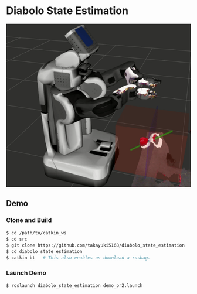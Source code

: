 Diabolo State Estimation
========================

![video](https://github.com/takayuki5168/diabolo_state_estimation/blob/master/figs/demo_pr2.gif)

## Demo
### Clone and Build
```bash
$ cd /path/to/catkin_ws
$ cd src
$ git clone https://github.com/takayuki5168/diabolo_state_estimation
$ cd diabolo_state_estimation
$ catkin bt   # This also enables us download a rosbag.
```

### Launch Demo
```
$ roslaunch diabolo_state_estimation demo_pr2.launch
```
